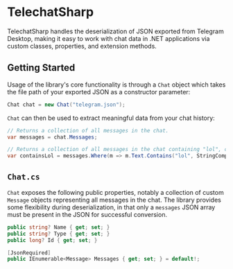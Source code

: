 # TelechatSharp
TelechatSharp handles the deserialization of JSON exported from Telegram Desktop, making it easy to work with chat data in .NET applications via custom classes, properties, and extension methods. 

## Getting Started
Usage of the library's core functionality is through a `Chat` object which takes the file path of your exported JSON as a constructor parameter:

```csharp
Chat chat = new Chat("telegram.json");
```

`Chat` can then be used to extract meaningful data from your chat history:

```csharp
// Returns a collection of all messages in the chat. 
var messages = chat.Messages;

// Returns a collection of all messages in the chat containing "lol", case-insensitive.
var containsLol = messages.Where(m => m.Text.Contains("lol", StringComparison.OrdinalIgnoreCase));
```

## `Chat.cs`

`Chat` exposes the following public properties, notably a collection of custom `Message` objects representing all messages in the chat. The library provides some flexibility during deserialization, in that only a `messages` JSON array must be present in the JSON for successful conversion. 

```csharp
public string? Name { get; set; }
public string? Type { get; set; }
public long? Id { get; set; }

[JsonRequired]
public IEnumerable<Message> Messages { get; set; } = default!;
```

